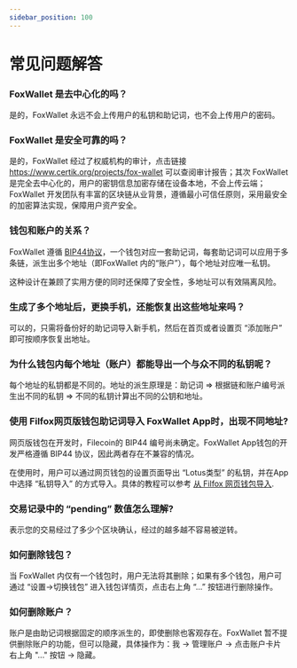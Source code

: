 ```yaml
---
sidebar_position: 100
---
```


# 常见问题解答

### FoxWallet 是去中心化的吗？
是的，FoxWallet 永远不会上传用户的私钥和助记词，也不会上传用户的密码。

### FoxWallet 是安全可靠的吗？
是的，FoxWallet 经过了权威机构的审计，点击链接 https://www.certik.org/projects/fox-wallet 可以查阅审计报告；其次 FoxWallet 是完全去中心化的，用户的密钥信息加密存储在设备本地，不会上传云端；FoxWallet 开发团队有丰富的区块链从业背景，遵循最小可信任原则，采用最安全的加密算法实现，保障用户资产安全。

### 钱包和账户的关系？
FoxWallet 遵循 [BIP44协议](https://github.com/bitcoin/bips/blob/master/bip-0044.mediawiki)，一个钱包对应一套助记词，每套助记词可以应用于多条链，派生出多个地址（即FoxWallet 内的“账户”），每个地址对应唯一私钥。

这种设计在兼顾了实用方便的同时还保障了安全性，多地址可以有效隔离风险。

### 生成了多个地址后，更换手机，还能恢复出这些地址来吗？
可以的，只需将备份好的助记词导入新手机，然后在首页或者设置页 “添加账户” 即可按顺序恢复出地址。

### 为什么钱包内每个地址（账户）都能导出一个与众不同的私钥呢？
每个地址的私钥都是不同的。地址的派生原理是：助记词 => 根据链和账户编号派生出不同的私钥 => 不同的私钥计算出不同的公钥和地址。

### 使用 Filfox网页版钱包助记词导入 FoxWallet App时，出现不同地址?
网页版钱包在开发时，Filecoin的 BIP44 编号尚未确定。FoxWallet App钱包的开发严格遵循 BIP44 协议，因此两者存在不兼容的情况。

在使用时，用户可以通过网页钱包的设置页面导出 “Lotus类型” 的私钥，并在App中选择 “私钥导入” 的方式导入。具体的教程可以参考 [从 Filfox 网页钱包导入](/zh/docs/filecoin/import-from-filfox).

### 交易记录中的 “pending” 数值怎么理解?
表示您的交易经过了多少个区块确认，经过的越多越不容易被逆转。

### 如何删除钱包？
当 FoxWallet 内仅有一个钱包时，用户无法将其删除；如果有多个钱包，用户可通过 “设置->切换钱包” 进入钱包详情页，点击右上角 “...” 按钮进行删除操作。

### 如何删除账户？
账户是由助记词根据固定的顺序派生的，即使删除也客观存在。FoxWallet 暂不提供删除账户的功能，但可以隐藏，具体操作为：我 -> 管理账户 -> 点击账户卡片右上角 "..." 按钮 -> 隐藏。